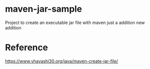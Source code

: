 # maven-jar-sample
Project to create an executable jar file with maven
just a addition
new addition
# Reference
https://www.yhayashi30.org/java/maven-create-jar-file/